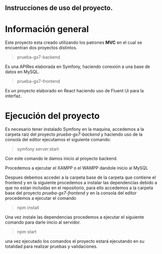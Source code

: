 ## Instrucciones de uso del proyecto.

# Información general

Este proyecto esta creado utilizando los patrones **MVC** en el cual se encuentran dos proyectos distintos.

> prueba-gx7-backend

Es una APIRes elaborada en Symfony, haciendo conexión a una base de datos en MySQL.

> prueba-gx7-frontend

Es un proyecto elaborado en React haciendo uso de Fluent Ui para la interfaz.

# Ejecución del proyecto

Es necesario tener instalado Symfony en la maquina, accedemos a la carpeta raiz del proyecto *prueba-gx7-backend* y haciendo uso de la consola del editor ejecutamos el siguiente comando:

 > symfony server:start

 Con este comando le damos inicio al proyecto backend.

Procedemos a ejecutar el XAMPP o el WAMPP dandole inicio al MySQL

Despues debemos acceder a la carpeta base de la carpeta que contiene el frontend y en la siguiente procedemos a instalar las dependencias debido a que no estan incluidas en el repositorio, para ello accedemos a la carpeta base del proyecto *prueba-gx7-frontend* y en la consola del editor procedemos a ejecutar el comando

> npm install

Una vez instale las dependencias procedemos a ejecutar el siguiente comando para darle inicio al servidor.

> npm start

una vez ejecutado los comandos el proyecto estará ejecutando en su totalidad para realizar pruebas y validaciones.

